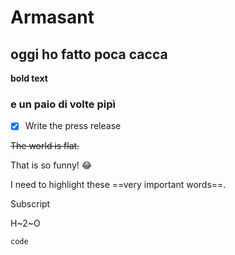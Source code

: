 

# Armasant


## oggi ho fatto poca cacca

**bold text**

### e un paio di volte pipì


- [x] Write the press release

~~The world is flat.~~

That is so funny! :joy:

I need to highlight these ==very important words==.

Subscript	

H~2~O

`code`
